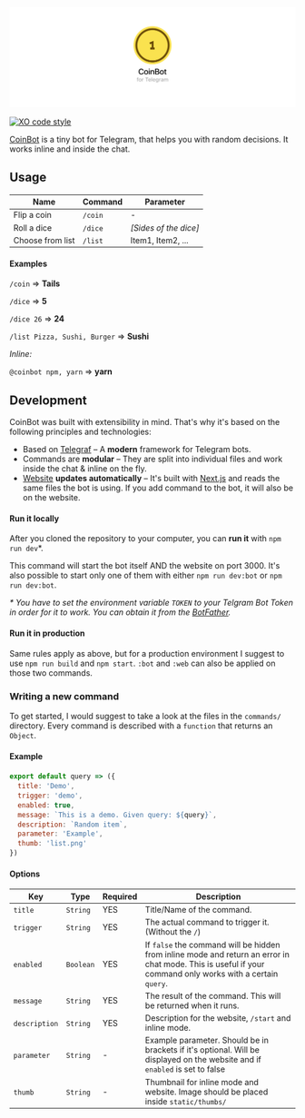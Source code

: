 [![](static/header.png)](https://telegram.me/coinbot)

[![XO code style](https://img.shields.io/badge/code_style-XO-5ed9c7.svg)](https://github.com/sindresorhus/xo)

[CoinBot](https://telegram.me/coinbot) is a tiny bot for Telegram, that helps you with random decisions. It works inline and inside the chat.

## Usage


| Name | Command | Parameter |
| --- | --- | --- |
| Flip a coin | `/coin` | - |
| Roll a dice | `/dice` | _[Sides of the dice]_ |
| Choose from list | `/list` | Item1, Item2, ... |

#### Examples

`/coin` ⇒ **Tails**

`/dice` ⇒ **5**

`/dice 26` ⇒ **24**

`/list Pizza, Sushi, Burger` ⇒ **Sushi**

_Inline:_

`@coinbot npm, yarn`  ⇒ **yarn**


## Development

CoinBot was built with extensibility in mind. That's why it's based on the following principles and technologies:

* Based on [Telegraf](https://github.com/telegraf/telegraf) – A **modern** framework for Telegram bots.
* Commands are **modular** – They are split into individual files and work inside the chat & inline on the fly.
* [Website](https://coinbot.timo.sh) **updates automatically** – It's built with [Next.js](https://github.com/zeit/next.js) and reads the same files the bot is using. If you add command to the bot, it will also be on the website.

#### Run it locally

After you cloned the repository to your computer, you can **run it** with `npm run dev`\*.

This command will start the bot itself AND the website on port 3000. It's also possible to start only one of them with either `npm run dev:bot` or `npm run dev:bot`.

_\* You have to set the environment variable `TOKEN` to your Telgram Bot Token in order for it to work. You can obtain it from the [BotFather](https://telegram.me/BotFather)._

#### Run it in production

Same rules apply as above, but for a production environment I suggest to use `npm run build` and `npm start`. `:bot` and `:web` can also be applied on those two commands.


### Writing a new command

To get started, I would suggest to take a look at the files in the `commands/` directory. Every command is described with a `function` that returns an `Object`.


#### Example

```js
export default query => ({
  title: 'Demo',
  trigger: 'demo',
  enabled: true,
  message: `This is a demo. Given query: ${query}`,
  description: `Random item`,
  parameter: 'Example',
  thumb: 'list.png'
})
```

#### Options

| Key | Type | Required | Description |
| --- | --- | --- | --- |
| `title` | `String` | YES | Title/Name of the command. |
| `trigger` | `String` | YES | The actual command to trigger it. (Without the `/`) |
| `enabled` | `Boolean` | YES | If `false` the command will be hidden from inline mode and return an error in chat mode. This is useful if your command only works with a certain `query`. |
| `message` | `String` | YES | The result of the command. This will be returned when it runs. |
| `description` | `String` | YES | Description for the website, `/start` and inline mode. |
| `parameter` | `String` | - | Example parameter. Should be in brackets if it's optional. Will be displayed on the website and if `enabled` is set to false |
| `thumb` | `String` | - | Thumbnail for inline mode and website. Image should be placed inside `static/thumbs/` |
